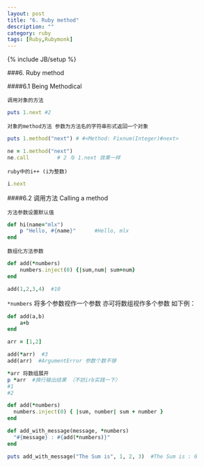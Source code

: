 ```yaml
---
layout: post
title: "6. Ruby method"
description: ""
category: ruby
tags: [Ruby,Rubymonk]
---
```

{% include JB/setup %}

###6. Ruby method

####6.1 Being Methodical

`调用对象的方法`

```ruby 
puts 1.next #2
```

`对象的method方法 参数为方法名的字符串形式返回一个对象`

```ruby
puts 1.method("next") # #<Method: Fixnum(Integer)#next>
```

```ruby
ne = 1.method("next")
ne.call         # 2 与 1.next 效果一样
```

`ruby中的i++ (i为整数)`

```ruby
i.next
```

####6.2 调用方法 Calling a method

`方法参数设置默认值`

```ruby
def hi(name="mlx")
    p "Hello, #{name}"      #Hello, mlx 
end
```

`数组化方法参数`

```ruby
def add(*numbers)
    numbers.inject(0) {|sum,num| sum+num}
end

add(1,2,3,4)  #10
```

`*numbers` 将多个参数视作一个参数 亦可将数组视作多个参数 如下例：

```ruby
def add(a,b)
    a+b
end

arr = [1,2]

add(*arr)  #3
add(arr)  #ArgumentError 参数个数不够

*arr 将数组展开 
p *arr  #换行输出结果 （不妨irb实践一下）
#1
#2
```

```ruby
def add(*numbers)
  numbers.inject(0) { |sum, number| sum + number }
end

def add_with_message(message, *numbers)
  "#{message} : #{add(*numbers)}"
end

puts add_with_message("The Sum is", 1, 2, 3)  #The Sum is : 6
```